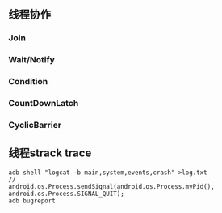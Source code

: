 ## 线程协作
### Join
### Wait/Notify
### Condition
### CountDownLatch
### CyclicBarrier

## 线程strack trace

	adb shell "logcat -b main,system,events,crash" >log.txt
	//
	android.os.Process.sendSignal(android.os.Process.myPid(), android.os.Process.SIGNAL_QUIT);
	adb bugreport